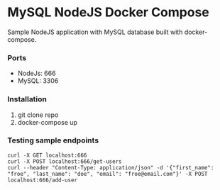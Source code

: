 # MySQL NodeJS Docker Compose

Sample NodeJS application with MySQL database built with docker-compose.

### Ports

- NodeJs: 666
- MySQL: 3306

### Installation

1. git clone repo
2. docker-compose up

### Testing sample endpoints
```
curl -X GET localhost:666
curl -X POST localhost:666/get-users
curl --header "Content-Type: application/json" -d '{"first_name": "froe", "last_name": "doe", "email": "froe@email.com"}' -X POST localhost:666/add-user
```
